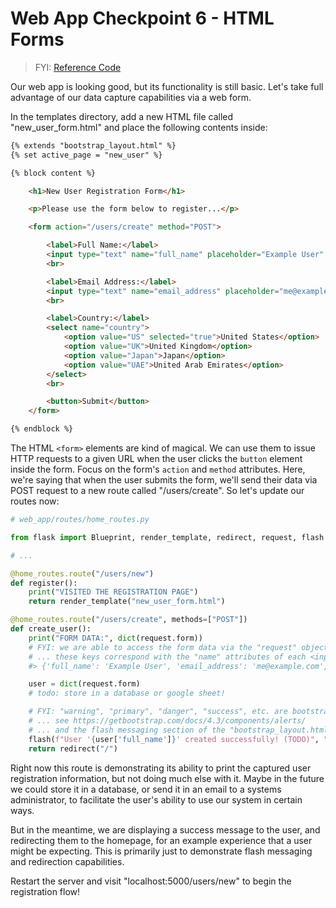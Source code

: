 # Web App Checkpoint 6 - HTML Forms


> FYI: [Reference Code](https://github.com/s2t2/daily-briefings-py/pull/1/commits/8efe1f3627e0d046a3595fd81a867d3c54776879)

Our web app is looking good, but its functionality is still basic. Let's take full advantage of our data capture capabilities via a web form.

In the templates directory, add a new HTML file called "new_user_form.html" and place the following contents inside:

```html
{% extends "bootstrap_layout.html" %}
{% set active_page = "new_user" %}

{% block content %}

    <h1>New User Registration Form</h1>

    <p>Please use the form below to register...</p>

    <form action="/users/create" method="POST">

        <label>Full Name:</label>
        <input type="text" name="full_name" placeholder="Example User" value="Example User">
        <br>

        <label>Email Address:</label>
        <input type="text" name="email_address" placeholder="me@example.com" value="me@example.com">
        <br>

        <label>Country:</label>
        <select name="country">
            <option value="US" selected="true">United States</option>
            <option value="UK">United Kingdom</option>
            <option value="Japan">Japan</option>
            <option value="UAE">United Arab Emirates</option>
        </select>
        <br>

        <button>Submit</button>
    </form>

{% endblock %}
```

The HTML `<form>` elements are kind of magical. We can use them to issue HTTP requests to a given URL when the user clicks the `button` element inside the form. Focus on the form's `action` and `method` attributes. Here, we're saying that when the user submits the form, we'll send their data via POST request to a new route called "/users/create". So let's update our routes now:

```py
# web_app/routes/home_routes.py

from flask import Blueprint, render_template, redirect, request, flash

# ...

@home_routes.route("/users/new")
def register():
    print("VISITED THE REGISTRATION PAGE")
    return render_template("new_user_form.html")

@home_routes.route("/users/create", methods=["POST"])
def create_user():
    print("FORM DATA:", dict(request.form))
    # FYI: we are able to access the form data via the "request" object we import from flask
    # ... these keys correspond with the "name" attributes of each <input> element in the form!
    #> {'full_name': 'Example User', 'email_address': 'me@example.com', 'country': 'US'}

    user = dict(request.form)
    # todo: store in a database or google sheet!

    # FYI: "warning", "primary", "danger", "success", etc. are bootstrap color classes
    # ... see https://getbootstrap.com/docs/4.3/components/alerts/
    # ... and the flash messaging section of the "bootstrap_layout.html" file for more details
    flash(f"User '{user['full_name']}' created successfully! (TODO)", "warning")
    return redirect("/")
```

Right now this route is demonstrating its ability to print the captured user registration information, but not doing much else with it. Maybe in the future we could store it in a database, or send it in an email to a systems administrator, to facilitate the user's ability to use our system in certain ways.

But in the meantime, we are displaying a success message to the user, and redirecting them to the homepage, for an example experience that a user might be expecting. This is primarily just to demonstrate flash messaging and redirection capabilities.

Restart the server and visit "localhost:5000/users/new" to begin the registration flow!
